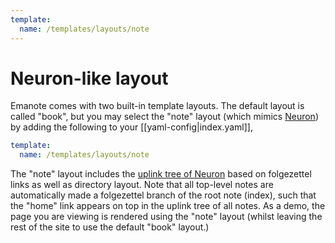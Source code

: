 ```yaml
---
template:
  name: /templates/layouts/note
---
```


# Neuron-like layout

Emanote comes with two built-in template layouts. The default layout is called "book", but you may select the "note" layout (which mimics [Neuron](https://neuron.zettel.page/)) by adding the following to your [[yaml-config|index.yaml]],

```yml
template:
  name: /templates/layouts/note
```

The "note" layout includes the [uplink tree of Neuron](https://neuron.zettel.page/uplink-tree) based on folgezettel links as well as directory layout. Note that all top-level notes are automatically made a folgezettel branch of the root note (index), such that the "home" link appears on top in the uplink tree of all notes. As a demo, the page you are viewing is rendered using the "note" layout (whilst leaving the rest of the site to use the default "book" layout.)
